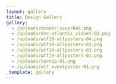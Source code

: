 ```yaml
---
layout: gallery
title: Design Gallery
gallery:
  - /uploads/mcnair-cover004.png
  - /uploads/dvc-atlantis_vidnet-01.png
  - /uploads/wtf19-allposters-04.png
  - /uploads/wtf19-allposters-03.png
  - /uploads/wtf19-allposters-02.png
  - /uploads/wtf19-allposters-01.png
  - /uploads/turnip-01.png
  - /uploads/wtf_eventposter-01.png
_template: gallery
---
```







